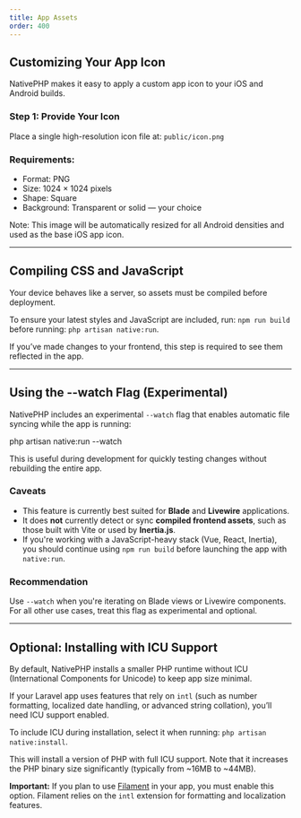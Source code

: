 ```yaml
---
title: App Assets
order: 400
---
```


## Customizing Your App Icon

NativePHP makes it easy to apply a custom app icon to your iOS and Android builds.

### Step 1: Provide Your Icon

Place a single high-resolution icon file at: `public/icon.png`


### Requirements:
- Format: PNG
- Size: 1024 × 1024 pixels
- Shape: Square
- Background: Transparent or solid — your choice

Note: This image will be automatically resized for all Android densities and used as the base iOS app icon.

---

## Compiling CSS and JavaScript

Your device behaves like a server, so assets must be compiled before deployment.

To ensure your latest styles and JavaScript are included, run: `npm run build` before running: `php artisan native:run`.

If you’ve made changes to your frontend, this step is required to see them reflected in the app.

---

## Using the --watch Flag (Experimental)

NativePHP includes an experimental `--watch` flag that enables automatic file syncing while the app is running:

php artisan native:run --watch

This is useful during development for quickly testing changes without rebuilding the entire app.

### Caveats

- This feature is currently best suited for **Blade** and **Livewire** applications.
- It does **not** currently detect or sync **compiled frontend assets**, such as those built with Vite or used by **Inertia.js**.
- If you're working with a JavaScript-heavy stack (Vue, React, Inertia), you should continue using `npm run build` before launching the app with `native:run`.

### Recommendation

Use `--watch` when you're iterating on Blade views or Livewire components. For all other use cases, treat this flag as experimental and optional.

---

## Optional: Installing with ICU Support

By default, NativePHP installs a smaller PHP runtime without ICU (International Components for Unicode) to keep app size minimal.

If your Laravel app uses features that rely on `intl` (such as number formatting, localized date handling, or advanced string collation), you’ll need ICU support enabled.

To include ICU during installation, select it when running: `php artisan native:install`.

This will install a version of PHP with full ICU support. Note that it increases the PHP binary size significantly (typically from ~16MB to ~44MB).

**Important:** If you plan to use [Filament](https://filamentphp.com/) in your app, you must enable this option. Filament relies on the `intl` extension for formatting and localization features.




